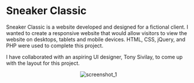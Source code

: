 # Sneaker Classic 

Sneaker Classic is a website developed and designed for a fictional client.  I wanted to create a responsive website that would allow visitors to view the website on desktops, tablets and mobile devices.  HTML, CSS, jQuery, and PHP were used to complete this project.

I have collaborated with an aspiring UI designer, Tony Sivilay, to come up with the layout for this project.

<p align="center"><img src="https://github.com/sam-kham/sneaker-classic/tree/master/pics" alt="screenshot_1"/>
</p>
